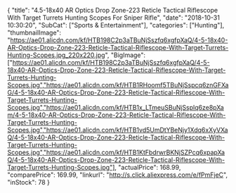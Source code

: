 {
	"title": "4.5-18x40 AR Optics Drop Zone-223 Reticle Tactical Riflescope With Target Turrets Hunting Scopes For Sniper Rifle",
	"date": "2018-10-31 10:30:20",
	"SubCat": ["Sports & Entertainment"],
	"categories": ["Hunting"],
	"thumbnailImage": "https://ae01.alicdn.com/kf/HTB198C2p3aTBuNjSszfq6xgfpXaQ/4-5-18x40-AR-Optics-Drop-Zone-223-Reticle-Tactical-Riflescope-With-Target-Turrets-Hunting-Scopes.jpg_220x220.jpg",
	"BigImage": ["https://ae01.alicdn.com/kf/HTB198C2p3aTBuNjSszfq6xgfpXaQ/4-5-18x40-AR-Optics-Drop-Zone-223-Reticle-Tactical-Riflescope-With-Target-Turrets-Hunting-Scopes.jpg","https://ae01.alicdn.com/kf/HTB1RHoomf5TBuNjSspcq6znGFXaG/4-5-18x40-AR-Optics-Drop-Zone-223-Reticle-Tactical-Riflescope-With-Target-Turrets-Hunting-Scopes.jpg","https://ae01.alicdn.com/kf/HTB1x_LTmeuSBuNjSsplq6ze8pXam/4-5-18x40-AR-Optics-Drop-Zone-223-Reticle-Tactical-Riflescope-With-Target-Turrets-Hunting-Scopes.jpg","https://ae01.alicdn.com/kf/HTB1vd5UmDtYBeNjy1Xdq6xXyVXaQ/4-5-18x40-AR-Optics-Drop-Zone-223-Reticle-Tactical-Riflescope-With-Target-Turrets-Hunting-Scopes.jpg","https://ae01.alicdn.com/kf/HTB1KtFbdrwrBKNjSZPcq6xpapXaQ/4-5-18x40-AR-Optics-Drop-Zone-223-Reticle-Tactical-Riflescope-With-Target-Turrets-Hunting-Scopes.jpg"],
	"actualPrice": 168.99,
	"comparePrice": 169.99,
	"linkurl": "http://s.click.aliexpress.com/e/fPmFjeC",
	"inStock": 78
}
